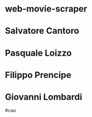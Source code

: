 # web-movie-scraper

# Salvatore Cantoro
# Pasquale Loizzo
# Filippo Prencipe
# Giovanni Lombardi

#ciao